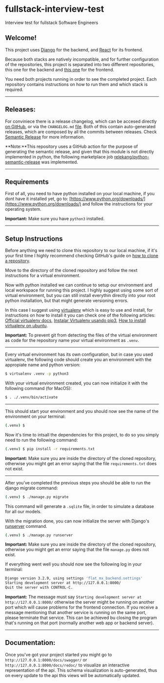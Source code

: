 # fullstack-interview-test
Interview test for fullstack Software Engineers

## Welcome!
This project uses [Django](https://www.djangoproject.com/) for the backend, and [React](https://en.reactjs.org/) for its frontend.

Because both stacks are natively incompatible, and for further configuration of the repositories, this project is separated into two different repositories, this one for the backend and [this one](https://github.com/lalish99/flat-mx-frontend-interview-test/) for the frontend.

You need both projects running in order to see the completed project. Each repository contains instructions on how to run them and which stack is required.

----
## Releases:
For conviniece there is a release changelog, which can be accesed directly [on GitHub](https://github.com/lalish99/flat-mx-backend-interview-test/releases), or via the `CHANGELOG.md` [file](https://github.com/lalish99/flat-mx-backend-interview-test/blob/master/CHANGELOG.md). Both of this contain auto-generated releases, which are composed by all the commits between releases. Check [Semantic Release](https://github.com/semantic-release/semantic-release) for more information.

**Note:**This repository uses a GitHub action for the purpose of generating the semantic release, and given that this module is not directly implemented in python, the following marketplace job [relekang/python-semantic-release](https://github.com/relekang/python-semantic-release) was implemented.

----
## Requirements
First of all, you need to have python installed on your local machine, if you dont have it installed yet, go to: [https://www.python.org/downloads/](https://www.python.org/downloads/) and follow the instructions for your operating system.

**Important:** Make sure you have `python3` installed.

----
## Setup Instructions
Before anything we need to clone this repository to our local machine, if it's your first time I highly recommend checking GitHub's guide on [how to clone a repository](https://docs.github.com/es/repositories/creating-and-managing-repositories/cloning-a-repository).

Move to the directory of the cloned repository and follow the next instructions for a virtual environment.

Now with python installed we can continue to setup our environment and local workspace for running this project. I highly suggest using some sort of virtual environment, but you can still install everythin directly into your root python installation, but that might generate versioning errors.

In this case I suggest using [virtualenv](https://virtualenv.pypa.io/en/latest/) which is easy to use and install, for instructions on how to install it you can check one of the following articles: [Official virtualenv docs](https://virtualenv.pypa.io/en/latest/installation.html), [Instalar Virtualenv usando pip3](https://help.dreamhost.com/hc/es/articles/115000695551-Instalar-y-usar-virtualenv-con-Python-3), [How to install virtualenv on ubuntu](https://gist.github.com/Geoyi/d9fab4f609e9f75941946be45000632b). 

**Important:** To prevent git from detecting the files of the virtual environment as code for the repository name your virtual environment as `.venv`.

----
Every virtual environment has its own configuration, but in case you used virtualenv, the following code should create you an environment with the appropiate name and python version: 
```bash
$ virtualenv .venv -p python3
```

With your virtual environment created, you can now initialize it with the following command (for MacOS):
```bash
$ . ./.venv/bin/activate
```

----
This should start your environment and you should now see the name of the environment on your terminal:
```bash
(.venv) $
```

Now it's time to intsall the dependencies for this project, to do so you simply need to run the following command:
```bash
(.venv) $ pip install -r requirements.txt
```
**Important:** Make sure you are inside the directory of the cloned repository, otherwise you might get an error saying that the file `requirements.txt` does not exist.

----
After you've completed the previous steps you should be able to run the django migrate command:
```bash
(.venv) $ ./manage.py migrate
```
This command will generate a `.sqlite` file, in order to simulate a database for all our models.

With the migration done, you can now initialize the server with Django's [runserver](https://docs.djangoproject.com/en/3.2/ref/django-admin/#runserver) command.
```bash
(.venv) $ ./manage.py runserver
```
**Important:** Make sure you are inside the directory of the cloned repository, otherwise you might get an error saying that the file `manage.py` does not exist.

If everything went well you should now see the following log in your terminal:
```bash
Django version 3.2.9, using settings 'flat_mx_backend.settings'
Starting development server at http://127.0.0.1:8000/
Quit the server with CONTROL-C.
```
**Important:** The message must say `Starting development server at http://127.0.0.1:8000/` otherwise the server might be running on another port which will cause problems for the frontend connection. If you receive a message mentioning that another service is running on the same port, please terminate that service. This can be achieved bu closing the program that's running on that port (normally another web app or backend server).

----
## Documentation:
Once you've got your project started you might go to `http://127.0.0.1:8000/docs/swagger/` or `http://127.0.0.1:8000/docs/redoc/` to visualize an interactive representation of the api.
This schema visualization is auto-generated, thus on every update to the api this views will be automatically updated.
